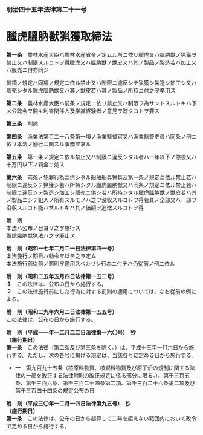 ### 明治四十五年法律第二十一号  
# 臘虎膃肭獣猟獲取締法  
  
**第一条**　農林水産大臣ハ農林水産省令ノ定ムル所ニ依リ臘虎又ハ膃肭獣ノ猟獲ヲ禁止又ハ制限スルコトヲ得臘虎又ハ膃肭獣ノ獣皮又ハ其ノ製品ノ製造若ハ加工又ハ販売ニ付亦同ジ  
  
前項ノ規定ハ同項ノ規定ニ依ル禁止又ハ制限ニ違反シテ猟獲シ製造シ加工シ又ハ販売シタル臘虎膃肭獣又ハ其ノ獣皮若ハ其ノ製品ノ所持ニ付之ヲ準用ス  
  
**第二条**　農林水産大臣ハ前条ノ規定ニ依リ禁止又ハ制限ヲ為サントスルトキハ予メ公聴会ヲ開キ利害関係人及学識経験者ノ意見ヲ聴クコトヲ要ス  
  
**第三条**　削除  
  
**第四条**　漁業法第百二十八条第一項ノ漁業監督官又ハ漁業監督吏員ハ同条ノ例ニ依リ本法ノ励行ニ関スル事務ヲ掌ル  
  
**第五条**　第一条ノ規定ニ依ル禁止又ハ制限ニ違反シタル者ハ一年以下ノ懲役又ハ十万円以下ノ罰金ニ処ス  
  
**第六条**　前条ノ犯罪行為ニ供シタル船舶船具猟具及第一条ノ規定ニ依ル禁止若ハ制限ニ違反シテ猟獲シ若ハ所持シタル臘虎膃肭獣又ハ同条ノ規定ニ依ル禁止若ハ制限ニ違反シテ製造シ加工シ販売ニ供シ若ハ所持シタル臘虎膃肭獣ノ獣皮若ハ其ノ製品ニシテ犯人ノ所有スルモノハ之ヲ没収スルコトヲ得若其ノ全部又ハ一部ヲ没収スルコト能ハサルトキハ其ノ価額ヲ追徴スルコトヲ得  
  
**附　則**  
本法ハ公布ノ日ヨリ之ヲ施行ス  
臘虎膃肭獣猟法ハ之ヲ廃止ス  
  
**附　則（昭和一七年二月二一日法律第四一号）**  
本法施行ノ期日ハ勅令ヲ以テ之ヲ定ム  
本法施行前従前ノ罰則ヲ適用スベカリシ行為ニ付テハ仍従前ノ例ニ依ル  
  
**附　則（昭和二五年五月四日法律第一五二号）**  
**１**　この法律は、公布の日から施行する。  
**２**　この法律施行前にした行為に対する罰則の適用については、なお従前の例による。  
  
**附　則（昭和二九年六月二日法律第一五五号）**  
この法律は、公布の日から施行する。  
  
**附　則（平成一一年一二月二二日法律第一六〇号）　抄**  
**（施行期日）**  
**第一条**　この法律（第二条及び第三条を除く。）は、平成十三年一月六日から施行する。ただし、次の各号に掲げる規定は、当該各号に定める日から施行する。  
* **一**　第九百九十五条（核原料物質、核燃料物質及び原子炉の規制に関する法律の一部を改正する法律附則の改正規定に係る部分に限る。）、第千三百五条、第千三百六条、第千三百二十四条第二項、第千三百二十六条第二項及び第千三百四十四条の規定公布の日  
  
**附　則（平成三〇年一二月一四日法律第九五号）　抄**  
**（施行期日）**  
**第一条**　この法律は、公布の日から起算して二年を超えない範囲内において政令で定める日から施行する。  
  
